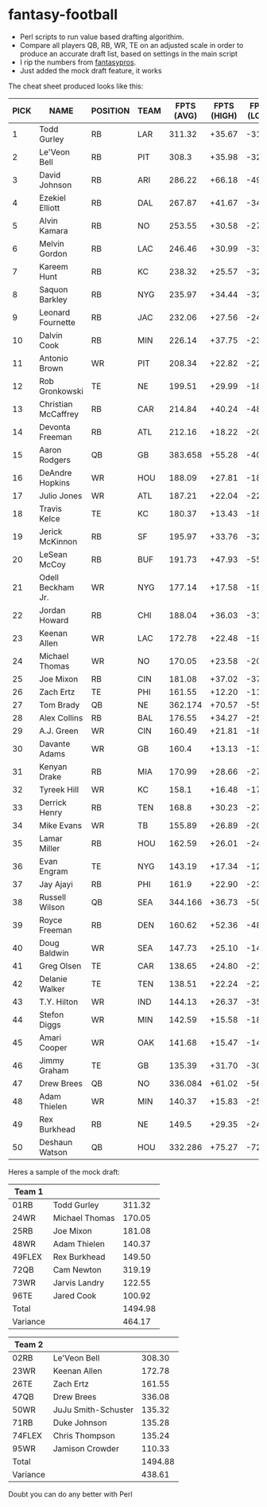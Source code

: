 # fantasy-football
* Perl scripts to run value based drafting algorithim.
* Compare all players QB, RB, WR, TE on an adjusted scale in order to produce an accurate draft list, based on settings in the main script
* I rip the numbers from [fantasypros](https://www.fantasypros.com/nfl/projections/qb.php?week=draft).
* Just added the mock draft feature, it works

The cheat sheet produced looks like this:

PICK|NAME|POSITION|TEAM|FPTS (AVG)|FPTS (HIGH)|FPTS (LOW)|VARIANCE|VALUE
---|----|--------|----|----------|-----------|----------|-----|--------
1  |Todd Gurley|RB|LAR|311.32|+35.67|-31.28|66.95|188.47
2  |Le'Veon Bell|RB|PIT|308.3|+35.98|-32.74|68.72|185.45
3  |David Johnson|RB|ARI|286.22|+66.18|-49.32|115.50|163.37
4  |Ezekiel Elliott|RB|DAL|267.87|+41.67|-34.45|76.12|145.02
5  |Alvin Kamara|RB|NO|253.55|+30.58|-27.05|57.63|130.70
6  |Melvin Gordon|RB|LAC|246.46|+30.99|-33.45|64.44|123.61
7  |Kareem Hunt|RB|KC|238.32|+25.57|-32.00|57.57|115.47
8  |Saquon Barkley|RB|NYG|235.97|+34.44|-32.61|67.05|113.12
9  |Leonard Fournette|RB|JAC|232.06|+27.56|-24.66|52.22|109.21
10  |Dalvin Cook|RB|MIN|226.14|+37.75|-23.17|60.92|103.29
11  |Antonio Brown|WR|PIT|208.34|+22.82|-22.54|45.36|98.01
12  |Rob Gronkowski|TE|NE|199.51|+29.99|-18.54|48.53|95.37
13  |Christian McCaffrey|RB|CAR|214.84|+40.24|-48.92|89.16|91.99
14  |Devonta Freeman|RB|ATL|212.16|+18.22|-20.24|38.46|89.31
15  |Aaron Rodgers|QB|GB|383.658|+55.28|-40.08|95.36|77.86
16  |DeAndre Hopkins|WR|HOU|188.09|+27.81|-18.33|46.14|77.76
17  |Julio Jones|WR|ATL|187.21|+22.04|-22.01|44.05|76.88
18  |Travis Kelce|TE|KC|180.37|+13.43|-18.19|31.62|76.23
19  |Jerick McKinnon|RB|SF|195.97|+33.76|-32.26|66.02|73.12
20  |LeSean McCoy|RB|BUF|191.73|+47.93|-55.73|103.66|68.88
21  |Odell Beckham Jr.|WR|NYG|177.14|+17.58|-19.14|36.72|66.81
22  |Jordan Howard|RB|CHI|188.04|+36.03|-31.94|67.97|65.19
23  |Keenan Allen|WR|LAC|172.78|+22.48|-19.38|41.86|62.45
24  |Michael Thomas|WR|NO|170.05|+23.58|-20.55|44.13|59.72
25  |Joe Mixon|RB|CIN|181.08|+37.02|-37.72|74.74|58.23
26  |Zach Ertz|TE|PHI|161.55|+12.20|-11.65|23.85|57.41
27  |Tom Brady|QB|NE|362.174|+70.57|-55.26|125.84|56.37
28  |Alex Collins|RB|BAL|176.55|+34.27|-25.86|60.13|53.70
29  |A.J. Green|WR|CIN|160.49|+21.81|-18.89|40.70|50.16
30  |Davante Adams|WR|GB|160.4|+13.13|-13.30|26.43|50.07
31  |Kenyan Drake|RB|MIA|170.99|+28.66|-27.89|56.55|48.14
32  |Tyreek Hill|WR|KC|158.1|+16.48|-17.50|33.98|47.77
33  |Derrick Henry|RB|TEN|168.8|+30.23|-27.27|57.50|45.95
34  |Mike Evans|WR|TB|155.89|+26.89|-20.84|47.73|45.56
35  |Lamar Miller|RB|HOU|162.59|+26.01|-24.34|50.35|39.74
36  |Evan Engram|TE|NYG|143.19|+17.34|-12.59|29.93|39.05
37  |Jay Ajayi|RB|PHI|161.9|+22.90|-23.50|46.40|39.05
38  |Russell Wilson|QB|SEA|344.166|+36.73|-50.99|87.71|38.37
39  |Royce Freeman|RB|DEN|160.62|+52.36|-48.87|101.23|37.77
40  |Doug Baldwin|WR|SEA|147.73|+25.10|-14.23|39.33|37.40
41  |Greg Olsen|TE|CAR|138.65|+24.80|-21.85|46.65|34.51
42  |Delanie Walker|TE|TEN|138.51|+22.24|-22.91|45.15|34.37
43  |T.Y. Hilton|WR|IND|144.13|+26.37|-35.10|61.47|33.80
44  |Stefon Diggs|WR|MIN|142.59|+15.58|-18.89|34.47|32.26
45  |Amari Cooper|WR|OAK|141.68|+15.47|-14.42|29.89|31.35
46  |Jimmy Graham|TE|GB|135.39|+31.70|-30.39|62.09|31.25
47  |Drew Brees|QB|NO|336.084|+61.02|-56.02|117.04|30.28
48  |Adam Thielen|WR|MIN|140.37|+15.83|-25.54|41.37|30.04
49  |Rex Burkhead|RB|NE|149.5|+29.35|-24.20|53.55|26.65
50  |Deshaun Watson|QB|HOU|332.286|+75.27|-72.97|148.24|26.49


Heres a sample of the mock draft:

|Team  1|                    |      |
|-------|--------------------|------|
|01RB   |Todd Gurley         |311.32|
|24WR   |Michael Thomas      |170.05|
|25RB   |Joe Mixon           |181.08|
|48WR   |Adam Thielen        |140.37|
|49FLEX |Rex Burkhead        |149.50|
|72QB   |Cam Newton          |319.19|
|73WR   |Jarvis Landry       |122.55|
|96TE   |Jared Cook          |100.92|
|Total  |                    |1494.98|
|Variance|                    |464.17|

|Team  2 |                    |      | 
|--------|--------------------|------|
|02RB    |Le'Veon Bell        |308.30|
|23WR    |Keenan Allen        |172.78|
|26TE    |Zach Ertz           |161.55|
|47QB    |Drew Brees          |336.08|
|50WR    |JuJu Smith-Schuster |135.32|
|71RB    |Duke Johnson        |135.28|
|74FLEX  |Chris Thompson      |135.24|
|95WR    |Jamison Crowder     |110.33|
|Total   |                    |1494.88|
|Variance|                    |438.61|

Doubt you can do any better with Perl
